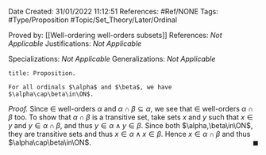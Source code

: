 <div class="topSpace"></div>

Date Created: 31/01/2022 11:12:51
References: #Ref/NONE
Tags: #Type/Proposition #Topic/Set_Theory/Later/Ordinal

Proved by: [[Well-ordering well-orders subsets]]
References: <i>Not Applicable</i>
Justifications: <i>Not Applicable</i>

Specializations: <i>Not Applicable</i>
Generalizations: <i>Not Applicable</i>

``` ad-Proposition
title: Proposition.

For all ordinals $\alpha$ and $\beta$, we have $\alpha\cap\beta\in\ON$.

```

<i>Proof.</i> Since $\in$ well-orders $\alpha$ and $\alpha\cap\beta\subseteq\alpha$, we see that $\in$ well-orders $\alpha\cap\beta$ too. To show that $\alpha\cap\beta$ is a transitive set, take sets $x$ and $y$ such that $x\in y$ and $y\in\alpha\cap\beta$, and thus $y\in\alpha\land y\in\beta$. Since both $\alpha,\beta\in\ON$, they are transitive sets and thus $x\in\alpha\land x\in\beta$. Hence $x\in\alpha\cap\beta$ and thus $\alpha\cap\beta\in\ON$.<span style="float:right;">$\blacksquare$</span>
